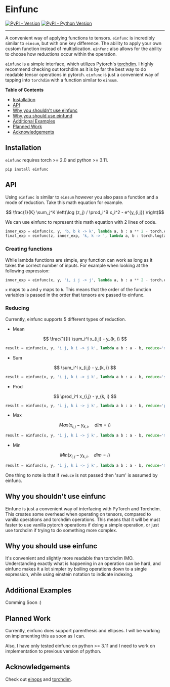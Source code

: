 # Einfunc

[![PyPI - Version](https://img.shields.io/pypi/v/einfunc.svg)](https://pypi.org/project/einfunc)
[![PyPI - Python Version](https://img.shields.io/pypi/pyversions/einfunc.svg)](https://pypi.org/project/einfunc)

-----

A convenient way of applying functions to tensors. `einfunc` is incredibly similar to `einsum`, but with one key difference. The ability to apply your own custom function instead of multiplication. `einfunc` also allows for the ability to choose how reductions occur within the operation.

`einfunc` is a simple interface, which utilizes Pytorch's [torchdim](https://github.com/facebookresearch/torchdim). I highly recommend checking out torchdim as it is by far the best way to do readable tensor operations in pytorch. `einfunc` is just a convenient way of tapping into `torchdim` with a function similar to `einsum`.

**Table of Contents**

- [Installation](#installation)
- [API](#api)
- [Why you shouldn't use einfunc](#why-not-use)
- [Why you should use einfund](#why-yes-use)
- [Additional Examples](#additional-examples)
- [Planned Work](#planned-work)
- [Acknowledgements](#acknowledgements)


## Installation

`einfunc` requires torch >= 2.0 and python >= 3.11.

```console
pip install einfunc
```
## API

Using `einfunc` is similar to `einsum` however you also pass a function and a mode of reduction. Take this math equation for example.

$$ \frac{1}{K} \sum_j^K \left(\log (z_j) / \prod_i^B x_i^2 - e^{y_{i,j}} \right)$$

We can use einfunc to represent this math equation with 2 lines of code.
```python
inner_exp = einfunc(x, y, 'b, b k -> k', lambda a, b : a ** 2 - torch.exp(b), reduce='prod')
final_exp = einfunc(z, inner_exp, 'k, k -> ', lambda a, b : torch.log(a) / b, reduce='mean')
```
### Creating functions
While lambda functions are simple, any function can work as long as it takes the correct number of inputs. For example when looking at the following expression:

```python
inner_exp = einfunc(x, y, 'i, i j -> j', lambda a, b : a ** 2 - torch.exp(b), reduce='prod')
```
`x` maps to `a` and `y` maps to `b`. This means that the order of the function variables is passed in the order that tensors are passed to einfunc.

### Reducing
Currently, einfunc supports 5 different types of reduction. 
- Mean

$$ \frac{1}{I} \sum_i^I x_{i,j} - y_{k, i} $$

```python
result = einfunc(x, y, 'i j, k i -> j k', lambda a b : a - b, reduce='mean')
```
  
- Sum
  
$$ \sum_i^I x_{i,j} - y_{k, i} $$

```python
result = einfunc(x, y, 'i j, k i -> j k', lambda a b : a - b, reduce='sum')
```
  
- Prod
  
$$ \prod_i^I x_{i,j} - y_{k, i} $$

```python
result = einfunc(x, y, 'i j, k i -> j k', lambda a b : a - b, reduce='prod')
```

- Max

$$ Max(x_{i,j} - y_{k, i}, \quad dim=i) $$

```python
result = einfunc(x, y, 'i j, k i -> j k', lambda a b : a - b, reduce='max')
```
- Min

$$ Min(x_{i,j} - y_{k, i}, \quad dim=i) $$

```python
result = einfunc(x, y, 'i j, k i -> j k', lambda a b : a - b, reduce='min')
```

One thing to note is that if `reduce` is not passed then 'sum' is assumed by einfunc.

## Why you shouldn't use einfunc <a name="why-not-use"></a>

Einfunc is just a convenient way of interfacing with PyTorch and Torchdim. This creates some overhead when operating on tensors, compared to vanilla operations and torchdim operations. This means that it will be must faster to use vanilla pytorch operations if doing a simple operation, or just use torchdim if trying to do something more complex.

## Why you should use einfunc <a name="why-yes-use"></a>

It's convenient and slightly more readable than torchdim IMO. Understanding exactly what is happening in an operation can be hard, and einfunc makes it a lot simpler by boiling operations down to a single expression, while using einstein notation to indicate indexing.

## Additional Examples <a name="additional-examples"></a>

Comming Soon :)

## Planned Work <a name="planned-work"></a>

Currently, einfunc does support parenthesis and ellipses. I will be working on implementing this as soon as I can.

Also, I have only tested einfunc on python >= 3.11 and I need to work on implementation to previous version of python.

## Acknowledgements

Check out [einops](https://github.com/arogozhnikov/einops) and [torchdim](https://github.com/facebookresearch/torchdim).
